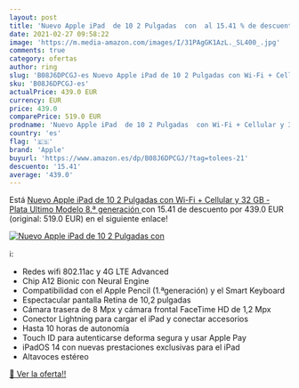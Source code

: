 ```yaml
---
layout: post
title: 'Nuevo Apple iPad  de 10 2 Pulgadas  con  al 15.41 % de descuento'
date: 2021-02-27 09:58:22
image: 'https://m.media-amazon.com/images/I/31PAgGK1AzL._SL400_.jpg'
comments: true
category: ofertas
author: ring
slug: 'B08J6DPCGJ-es Nuevo Apple iPad de 10 2 Pulgadas con Wi-Fi + Cellular y...'
sku: 'B08J6DPCGJ-es'
actualPrice: 439.0 EUR
currency: EUR
price: 439.0
comparePrice: 519.0 EUR
prodname: 'Nuevo Apple iPad  de 10 2 Pulgadas  con Wi-Fi + Cellular y 32 GB  - Plata  Ultimo Modelo  8.ª generación '
country: 'es'
flag: '🇪🇸'
brand: 'Apple'
buyurl: 'https://www.amazon.es/dp/B08J6DPCGJ/?tag=tolees-21'
descuento: '15.41'
average: '439.0'
---
```


Está [Nuevo Apple iPad  de 10 2 Pulgadas  con Wi-Fi + Cellular y 32 GB  - Plata  Ultimo Modelo  8.ª generación ](https://www.amazon.es/dp/B08J6DPCGJ/?tag=tolees-21) con 15.41 de descuento por 439.0 EUR (original: 519.0 EUR) en el siguiente enlace!

[![Nuevo Apple iPad  de 10 2 Pulgadas  con ](https://m.media-amazon.com/images/I/31PAgGK1AzL._SL400_.jpg)](https://www.amazon.es/dp/B08J6DPCGJ/?tag=tolees-21)

ℹ️:

- Redes wifi 802.11ac y 4G LTE Advanced
- Chip A12 Bionic con Neural Engine
- Compatibilidad con el Apple Pencil (1.ªgeneración) y el Smart Keyboard
- Espectacular pantalla Retina de 10,2 pulgadas
- Cámara trasera de 8 Mpx y cámara frontal FaceTime HD de 1,2 Mpx
- Conector Lightning para cargar el iPad y conectar accesorios
- Hasta 10 horas de autonomía
- Touch ID para autenticarse deforma segura y usar Apple Pay
- iPadOS 14 con nuevas prestaciones exclusivas para el iPad
- Altavoces estéreo

[🛒 Ver la oferta!!](https://www.amazon.es/dp/B08J6DPCGJ/?tag=tolees-21)
